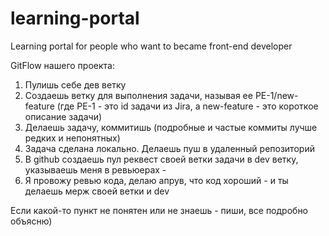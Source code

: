 # learning-portal
Learning portal for people who want to became front-end developer

GitFlow  нашего проекта:

1. Пулишь себе дев ветку
2. Создаешь ветку для выполнения задачи, называя ее PE-1/new-feature (где PE-1 - это id задачи из Jira, а new-feature - это короткое описание задачи)
3. Делаешь задачу, коммитишь (подробные и частые коммиты лучше редких и непонятных)
4. Задача сделана локально. Делаешь пуш в удаленный репозиторий
5. В github создаешь пул реквест своей ветки задачи в dev ветку, указываешь меня в ревьюерах - 
6. Я провожу ревью кода, делаю апрув, что код хороший - и ты делаешь мерж своей ветки и dev 

Если какой-то пункт не понятен или не знаешь - пиши, все подробно объясню)
